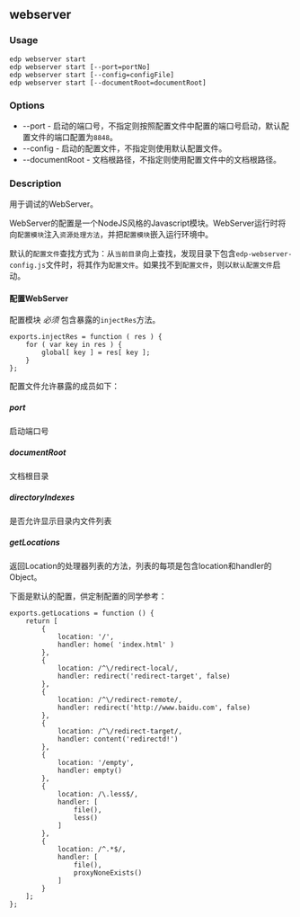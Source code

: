 webserver
---------

### Usage

    edp webserver start
    edp webserver start [--port=portNo]
    edp webserver start [--config=configFile]
    edp webserver start [--documentRoot=documentRoot]


### Options

+ --port - 启动的端口号，不指定则按照配置文件中配置的端口号启动，默认配置文件的端口配置为`8848`。
+ --config - 启动的配置文件，不指定则使用默认配置文件。
+ --documentRoot - 文档根路径，不指定则使用配置文件中的文档根路径。


### Description

用于调试的WebServer。

WebServer的配置是一个NodeJS风格的Javascript模块。WebServer运行时将向`配置模块`注入`资源处理方法`，并把`配置模块`嵌入运行环境中。

默认的`配置文件`查找方式为：从`当前目录`向上查找，发现目录下包含`edp-webserver-config.js`文件时，将其作为`配置文件`。如果找不到`配置文件`，则以`默认配置文件`启动。


#### 配置WebServer

配置模块 *必须* 包含暴露的`injectRes`方法。

    exports.injectRes = function ( res ) {
        for ( var key in res ) {
            global[ key ] = res[ key ];
        }
    };

配置文件允许暴露的成员如下：

##### port 

启动端口号

##### documentRoot

文档根目录

##### directoryIndexes

是否允许显示目录内文件列表


##### getLocations

返回Location的处理器列表的方法，列表的每项是包含location和handler的Object。

下面是默认的配置，供定制配置的同学参考：

    exports.getLocations = function () {
        return [
            { 
                location: '/', 
                handler: home( 'index.html' )
            },
            { 
                location: /^\/redirect-local/, 
                handler: redirect('redirect-target', false) 
            },
            { 
                location: /^\/redirect-remote/, 
                handler: redirect('http://www.baidu.com', false) 
            },
            { 
                location: /^\/redirect-target/, 
                handler: content('redirectd!') 
            },
            { 
                location: '/empty', 
                handler: empty() 
            },
            { 
                location: /\.less$/, 
                handler: [
                    file(),
                    less()
                ]
            },
            { 
                location: /^.*$/, 
                handler: [
                    file(),
                    proxyNoneExists()
                ]
            }
        ];
    };


